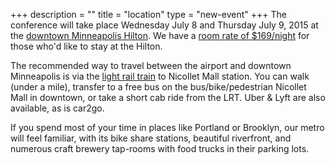 +++
description = ""
title = "location"
type = "new-event"
+++
The conference will take place Wednesday July 8 and Thursday July 9, 2015 at the <a href="http://www3.hilton.com/en/hotels/minnesota/hilton-minneapolis-MSPMHHH/index.html">downtown Minneapolis Hilton</a>. We have a <a href="https://resweb.passkey.com/go/DevOps">room rate of $169/night</a> for those who'd like to stay at the Hilton.
<p>

The recommended way to travel between the airport and downtown Minneapolis is via the <a href="http://www.metrotransit.org/airport.aspx">light rail train</a> to Nicollet Mall station. You can walk (under a mile), transfer to a free bus on the bus/bike/pedestrian Nicollet Mall in downtown, or take a short cab ride from the LRT. Uber & Lyft are also available, as is car2go.
<p>

If you spend most of your time in places like Portland or Brooklyn, our metro will feel familiar, with its bike share stations, beautiful riverfront, and numerous craft brewery tap-rooms with food trucks in their parking lots.